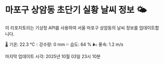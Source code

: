 
# 마포구 상암동 초단기 실황 날씨 정보 🌤️

이 리포지토리는 기상청 API를 사용하여 서울 마포구 상암동의 날씨 정보를 업데이트합니다. 

🌡️ 기온: 22.3 ℃
💧 강수량: 0 mm
💦 습도: 64 %
🌬️ 풍속: 1.2 m/s

마지막 업데이트 시각: 2025년 10월 03일 23시 10분    
